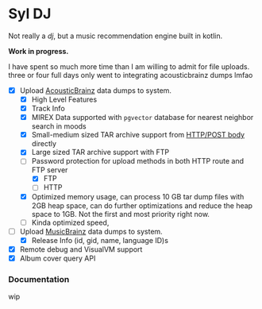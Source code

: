 # Syl DJ

Not really a *dj*, but a music recommendation engine built in kotlin.

**Work in progress.**

I have spent so much more time than I am willing to admit for file uploads. three or four full days only went to integrating
acousticbrainz dumps lmfao
- [x] Upload [AcousticBrainz](https://data.metabrainz.org/pub/musicbrainz/acousticbrainz/dumps/acousticbrainz-highlevel-json-20220623/) data dumps to system.
  - [x] High Level Features
  - [x] Track Info 
  - [x] MIREX Data supported with `pgvector` database for nearest neighbor search in moods
  - [x] Small-medium sized TAR archive support from [HTTP/POST body](https://everything.curl.dev/http/post/binary.html) directly
  - [x] Large sized TAR archive support with FTP
  - [ ] Password protection for upload methods in both HTTP route and FTP server
    - [X] FTP
    - [ ] HTTP
  - [X] Optimized memory usage, can process 10 GB tar dump files with 2GB heap space, can do further optimizations and 
    reduce the heap space to 1GB. Not the first and most priority right now.
  - [ ] Kinda optimized speed,
- [ ] Upload [MusicBrainz](https://wiki.musicbrainz.org/Main_Page) data dumps to system.
  - [x] Release Info (id, gid, name, language ID)s
- [x] Remote debug and VisualVM support
- [x] Album cover query API

### Documentation
wip